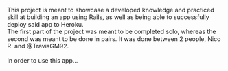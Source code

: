 This project is meant to showcase a developed knowledge and practiced skill at building an app using Rails, as well as being able to successfully deploy said app to Heroku.<br>
The first part of the project was meant to be completed solo, whereas the second was meant to be done in pairs. It was done between 2 people, Nico R. and @TravisGM92.<br><br>
In order to use this app...
